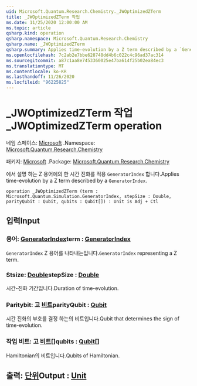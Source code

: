 ```yaml
---
uid: Microsoft.Quantum.Research.Chemistry._JWOptimizedZTerm
title: _JWOptimizedZTerm 작업
ms.date: 11/25/2020 12:00:00 AM
ms.topic: article
qsharp.kind: operation
qsharp.namespace: Microsoft.Quantum.Research.Chemistry
qsharp.name: _JWOptimizedZTerm
qsharp.summary: Applies time-evolution by a Z term described by a `GeneratorIndex`.
ms.openlocfilehash: 7c2ab2e7bbe628748dd4b6c022c4c96ad37ac314
ms.sourcegitcommit: a87c1aa8e7453360025e47ba614f25b02ea84ec3
ms.translationtype: MT
ms.contentlocale: ko-KR
ms.lasthandoff: 11/26/2020
ms.locfileid: "96225825"
---
```

# <a name="_jwoptimizedzterm-operation"></a><span data-ttu-id="0627b-102">_JWOptimizedZTerm 작업</span><span class="sxs-lookup"><span data-stu-id="0627b-102">_JWOptimizedZTerm operation</span></span>

<span data-ttu-id="0627b-103">네임 스페이스: [Microsoft](xref:Microsoft.Quantum.Research.Chemistry) .</span><span class="sxs-lookup"><span data-stu-id="0627b-103">Namespace: [Microsoft.Quantum.Research.Chemistry](xref:Microsoft.Quantum.Research.Chemistry)</span></span>

<span data-ttu-id="0627b-104">패키지: [Microsoft](https://nuget.org/packages/Microsoft.Quantum.Research.Chemistry) .</span><span class="sxs-lookup"><span data-stu-id="0627b-104">Package: [Microsoft.Quantum.Research.Chemistry](https://nuget.org/packages/Microsoft.Quantum.Research.Chemistry)</span></span>


<span data-ttu-id="0627b-105">에서 설명 하는 Z 용어에의 한 시간 진화를 적용 `GeneratorIndex` 합니다.</span><span class="sxs-lookup"><span data-stu-id="0627b-105">Applies time-evolution by a Z term described by a `GeneratorIndex`.</span></span>

```qsharp
operation _JWOptimizedZTerm (term : Microsoft.Quantum.Simulation.GeneratorIndex, stepSize : Double, parityQubit : Qubit, qubits : Qubit[]) : Unit is Adj + Ctl
```


## <a name="input"></a><span data-ttu-id="0627b-106">입력</span><span class="sxs-lookup"><span data-stu-id="0627b-106">Input</span></span>

### <a name="term--generatorindex"></a><span data-ttu-id="0627b-107">용어: [GeneratorIndex](xref:Microsoft.Quantum.Simulation.GeneratorIndex)</span><span class="sxs-lookup"><span data-stu-id="0627b-107">term : [GeneratorIndex](xref:Microsoft.Quantum.Simulation.GeneratorIndex)</span></span>

<span data-ttu-id="0627b-108">`GeneratorIndex` Z 용어를 나타내는입니다.</span><span class="sxs-lookup"><span data-stu-id="0627b-108">`GeneratorIndex` representing a Z term.</span></span>


### <a name="stepsize--double"></a><span data-ttu-id="0627b-109">Stsize: [Double](xref:microsoft.quantum.lang-ref.double)</span><span class="sxs-lookup"><span data-stu-id="0627b-109">stepSize : [Double](xref:microsoft.quantum.lang-ref.double)</span></span>

<span data-ttu-id="0627b-110">시간-진화 기간입니다.</span><span class="sxs-lookup"><span data-stu-id="0627b-110">Duration of time-evolution.</span></span>


### <a name="parityqubit--qubit"></a><span data-ttu-id="0627b-111">Paritybit: 고 [비트](xref:microsoft.quantum.lang-ref.qubit)</span><span class="sxs-lookup"><span data-stu-id="0627b-111">parityQubit : [Qubit](xref:microsoft.quantum.lang-ref.qubit)</span></span>

<span data-ttu-id="0627b-112">시간 진화의 부호를 결정 하는의 비트입니다.</span><span class="sxs-lookup"><span data-stu-id="0627b-112">Qubit that determines the sign of time-evolution.</span></span>


### <a name="qubits--qubit"></a><span data-ttu-id="0627b-113">작업 비트: 고 [비트](xref:microsoft.quantum.lang-ref.qubit)[]</span><span class="sxs-lookup"><span data-stu-id="0627b-113">qubits : [Qubit](xref:microsoft.quantum.lang-ref.qubit)[]</span></span>

<span data-ttu-id="0627b-114">Hamiltonian의 비트입니다.</span><span class="sxs-lookup"><span data-stu-id="0627b-114">Qubits of Hamiltonian.</span></span>



## <a name="output--unit"></a><span data-ttu-id="0627b-115">출력: [단위](xref:microsoft.quantum.lang-ref.unit)</span><span class="sxs-lookup"><span data-stu-id="0627b-115">Output : [Unit](xref:microsoft.quantum.lang-ref.unit)</span></span>

